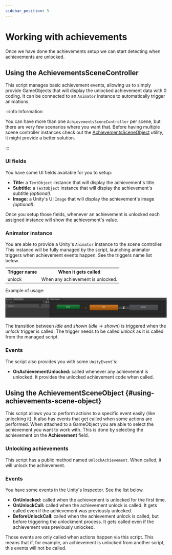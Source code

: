 ```yaml
---
sidebar_position: 3
---
```


# Working with achievements

Once we have done the achievements setup we can start detecting when achievements are unlocked.

## Using the AchievementsSceneController

This script manages basic achievement events, allowing us to simply provide GameObjects that will display the unlocked achievement data with 0 coding. It can be connected to an `Animator` instance to automatically trigger animations.

:::info Information

You can have more than one `AchievementsSceneController` per scene, but there are very few scenarios where you want that.
Before having multiple scene controller instances check out the [AchievementsSceneObject](#using-achievements-scene-object) utility, it might provide a better solution.

:::

### UI fields

You have some UI fields available for you to setup:

- **Title:** a `TextObject` instance that will display the achievement's title.
- **Subtitle:** a `TextObject` instance that will display the achievement's subtitle _(optional)_.
- **Image:** a Unity's UI `Image` that will display the achievement's image _(optional)_.

Once you setup those fields, whenever an achievement is unlocked each assigned instance will show the achievement's value.

### Animator instance

You are able to provide a Unity's `Animator` instance to the scene controller. This instance will be fully managed by the script, launching animator triggers when achievement events happen. See the triggers name list below.

<table>
    <tbody>
        <tr>
            <th>
                Trigger name
            </th>
            <th>
                When it gets called
            </th>
        </tr>
        <tr>
            <td>
                unlock
            </td>
            <td>
                When any achievement is unlocked.
            </td>
        </tr>
    </tbody>
</table>

Example of usage:

![Example of the animator](./assets/achievements-scene-controller-animator-example.png)

The transition between _idle_ and _shown_ (_idle_ -> _shown_) is triggered when the _unlock_ trigger is called. The trigger needs to be called _unlock_ as it is called from the managed script.

### Events

The script also provides you with some `UnityEvent`'s:

- **OnAchievementUnlocked:** called whenever any achievement is unlocked. It provides the unlocked achievement code when called.

## Using the AchievementSceneObject {#using-achievements-scene-object}

This script allows you to perform actions to a specific event easily (like unlocking it). It also has events that get called when some actions are performed.
When attached to a GameObject you are able to select the achievement you want to work with. This is done by selecting the achievement on the **Achievement** field.

### Unlocking achievements

This script has a public method named `UnlockAchievement`. When called, it will unlock the achievement.

### Events

You have some events in the Unity's Inspector. See the list below.

- **OnUnlocked:** called when the achievement is unlocked for the first time.
- **OnUnlockCall:** called when the achievement unlock is called. It gets called even if the achievement was previously unlocked.
- **BeforeUnlockCall**: called when the achievement unlock is called, but before triggering the unlockment process. It gets called even if the achievement was previously unlocked.

Those events are only called when actions happen via this script. This means that if, for example, an achievement is unlocked from another script, this events will not be called.
